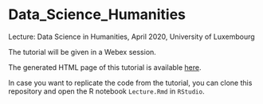 # Data_Science_Humanities

Lecture: Data Science in Humanities, April 2020, University of Luxembourg

The tutorial will be given in a Webex session.

The generated HTML page of this tutorial is available [here](https://petergilles.github.io/Data_Science_Humanities/index.nb.html).

In case you want to replicate the code from the tutorial, you can clone this repository and open the R notebook `Lecture.Rmd` in `RStudio`.
